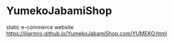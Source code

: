 # YumekoJabamiShop
 static e-commerce website
https://jliarmro.github.io/YumekoJabamiShop.com/YUMEKO.html
